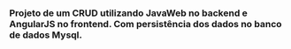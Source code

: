 ### Projeto de um CRUD utilizando JavaWeb no backend e AngularJS no frontend. Com persistência dos dados no banco de dados Mysql.   
